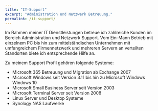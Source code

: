 ```yaml
---
title: "IT-Support"
excerpt: "Administration und Netzwerk Betreuung."
permalink: /it-support/
---
```


Im Rahmen meiner IT Dienstleistungen betreue ich zahlreiche Kunden im Bereich Administration und Netzwerk Support. Vom Ein-Mann Betrieb mit einzelnem PC bis hin zum mittelständischen Unternehmen mit umfangreichem Firmennetzwerk und mehreren Servern an verteilten Standorten biete ich entsprechende Hilfe an.

Zu meinem Support Profil gehören folgende Systeme:

- Microsoft 365 Betreuung und Migration ab Exchange 2007
- Microsoft Windows seit Version 3.11 bis hin zu Microsoft Windows Windows 10
- Microsoft Small Business Server seit Version 2003
- Microsoft Terminal Server seit Version 2008
- Linux Server und Desktop Systeme
- Synology NAS Laufwerke
